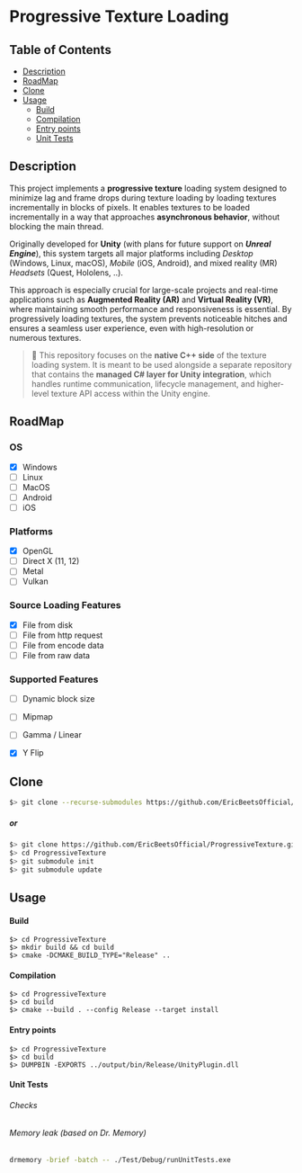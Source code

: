 # Progressive Texture Loading

## Table of Contents
 - [Description](#description)
 - [RoadMap](#roadmap)
 - [Clone](#clone)
 - [Usage](#usage)
    - [Build](#build)
    - [Compilation](#compilation)
    - [Entry points](#entry-points)
    - [Unit Tests](#unit-tests)

<a id="description"></a>
## Description
This project implements a **progressive texture** loading system designed to minimize lag and frame drops during texture loading by loading textures incrementally in blocks of pixels. It enables textures to be loaded incrementally in a way that approaches **asynchronous behavior**, without blocking the main thread.

Originally developed for **Unity** (with plans for future support on ***Unreal Engine***), this system targets all major platforms including *Desktop* (Windows, Linux, macOS), *Mobile* (iOS, Android), and mixed reality (MR) *Headsets* (Quest, Hololens, ..).

This approach is especially crucial for large-scale projects and real-time applications such as **Augmented Reality (AR)** and **Virtual Reality (VR)**, where maintaining smooth performance and responsiveness is essential. By progressively loading textures, the system prevents noticeable hitches and ensures a seamless user experience, even with high-resolution or numerous textures.

> 🔗 This repository focuses on the **native C++ side** of the texture loading system.
> It is meant to be used alongside a separate repository that contains the **managed C# layer for Unity integration**, which handles runtime communication, lifecycle management, and higher-level texture API access within the Unity engine.

<a id="roadmap"></a>
## RoadMap

### OS
- [X] Windows
- [ ] Linux
- [ ] MacOS
- [ ] Android
- [ ] iOS

### Platforms
- [X] OpenGL
- [ ] Direct X (11, 12)
- [ ] Metal
- [ ] Vulkan

### Source Loading Features
- [X] File from disk
- [ ] File from http request
- [ ] File from encode data
- [ ] File from raw data

### Supported Features
- [ ] Dynamic block size
- [ ] Mipmap
- [ ] Gamma / Linear
- [X] Y Flip


<a id="clone"></a>
## Clone
```sh
$> git clone --recurse-submodules https://github.com/EricBeetsOfficial/ProgressiveTexture.git
```
##### or
```sh
$> git clone https://github.com/EricBeetsOfficial/ProgressiveTexture.git
$> cd ProgressiveTexture
$> git submodule init
$> git submodule update
```

<a id="usage"></a>
## Usage

<a id="build"></a>
#### Build
```
$> cd ProgressiveTexture
$> mkdir build && cd build
$> cmake -DCMAKE_BUILD_TYPE="Release" ..
```

<a id="compilation"></a>
#### Compilation
```
$> cd ProgressiveTexture
$> cd build
$> cmake --build . --config Release --target install
```

<a id="entry-points"></a>
#### Entry points
```
$> cd ProgressiveTexture
$> cd build
$> DUMPBIN -EXPORTS ../output/bin/Release/UnityPlugin.dll
```

<a id="unit-tests"></a>
#### Unit Tests
###### Checks
###### Memory leak (based on Dr. Memory)
```sh
drmemory -brief -batch -- ./Test/Debug/runUnitTests.exe
```